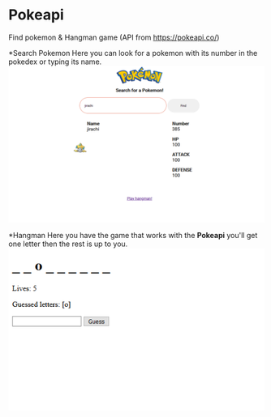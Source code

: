 # Pokeapi
Find pokemon &amp; Hangman game (API from https://pokeapi.co/)

*Search Pokemon
Here you can look for a pokemon with its number in the pokedex
or typing its name.
![Search Pokemon](/images/Search_Pokemon.png)

*Hangman
Here you have the game that works with the **Pokeapi**
you'll get one letter then the rest is up to you.
![Hangman Pokemon](/images/Hangman_Pokemon.png)


